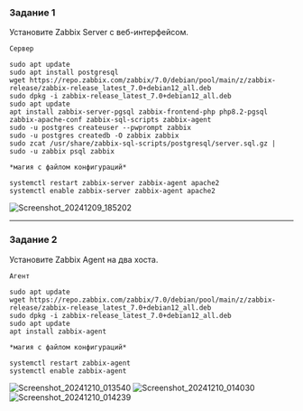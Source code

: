 ### Задание 1
Установите Zabbix Server с веб-интерфейсом.


```
Сервер

sudo apt update
sudo apt install postgresql
wget https://repo.zabbix.com/zabbix/7.0/debian/pool/main/z/zabbix-release/zabbix-release_latest_7.0+debian12_all.deb
sudo dpkg -i zabbix-release_latest_7.0+debian12_all.deb
sudo apt update
apt install zabbix-server-pgsql zabbix-frontend-php php8.2-pgsql zabbix-apache-conf zabbix-sql-scripts zabbix-agent
sudo -u postgres createuser --pwprompt zabbix
sudo -u postgres createdb -O zabbix zabbix
sudo zcat /usr/share/zabbix-sql-scripts/postgresql/server.sql.gz | sudo -u zabbix psql zabbix

*магия с файлом конфигураций*

systemctl restart zabbix-server zabbix-agent apache2
systemctl enable zabbix-server zabbix-agent apache2

```
![Screenshot_20241209_185202](https://github.com/user-attachments/assets/bcbea8fe-152b-4473-bd6b-d20f80a0c5a1)



---

### Задание 2
Установите Zabbix Agent на два хоста.

```
Агент

sudo apt update
wget https://repo.zabbix.com/zabbix/7.0/debian/pool/main/z/zabbix-release/zabbix-release_latest_7.0+debian12_all.deb
sudo dpkg -i zabbix-release_latest_7.0+debian12_all.deb
sudo apt update
apt install zabbix-agent

*магия с файлом конфигураций*

systemctl restart zabbix-agent 
systemctl enable zabbix-agent
```
![Screenshot_20241210_013540](https://github.com/user-attachments/assets/c4c9a11e-dbe0-49c3-aa46-6d816cf9b22b)
![Screenshot_20241210_014030](https://github.com/user-attachments/assets/22aae791-04dd-438e-8ff9-bc2239b0afdd)
![Screenshot_20241210_014239](https://github.com/user-attachments/assets/66465e43-6a2a-42b9-9762-8a567d08e404)



